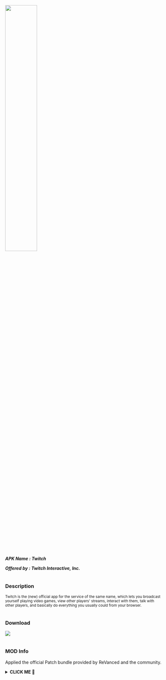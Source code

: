 <img src="https://is.gd/HchwHy" style="width: 45%">

***APK Name : Twitch***

***Offered by : Twitch Interactive, Inc.***

#

### Description
<sub>
Twitch is the (new) official app for the service of the same name, which lets you broadcast yourself playing video games, view other players' streams, interact with them, talk with other players, and basically do everything you usually could from your browser.
</sub>

#

### Download
[![](https://img.shields.io/badge/dynamic/json?logo=Twitch&label=Twitch&color=black&labelColor=black&style=for-the-badge&query=%24%5B"tv.twitch.android.app.apk"%5D&url=https%3A%2F%2Fis.gd%2F2wPvAM)](https://is.gd/WuDxBS)

#

### MOD Info
Applied the official Patch bundle provided by ReVanced and the community.

<details><summary><b> CLICK ME 🥺 </b></summary>

> <sub> Applies a custom theme. </sub>

> <sub> Allows capturing Spotify's audio output while screen sharing or screen recording. </sub>

> <sub> ~Removes the premium tab from the navbar.~ (WIP)</sub>

</details>
